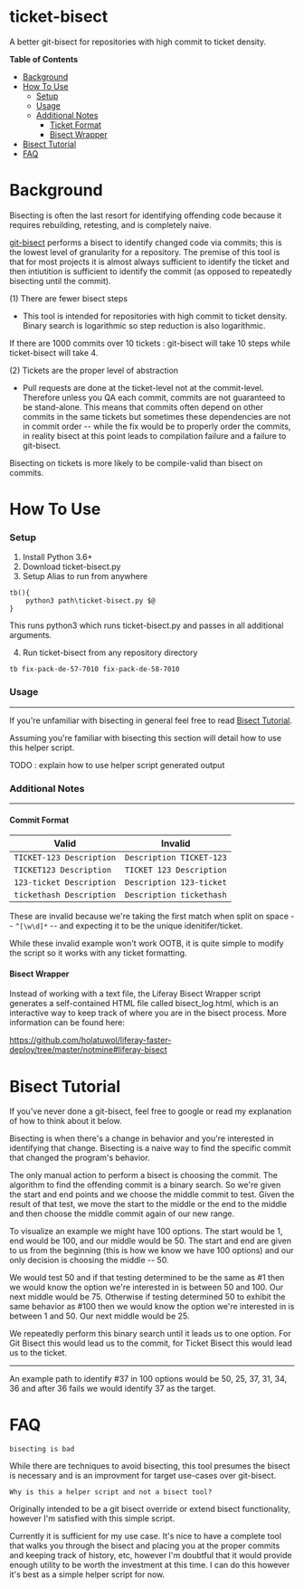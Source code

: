 # ticket-bisect

A better git-bisect for repositories with high commit to ticket density.

**Table of Contents**
- [Background](#background)
- [How To Use](#how-to-use)
	- [Setup](#setup)
	- [Usage](#usage)
	- [Additional Notes](#additional-notes)
		- [Ticket Format](#ticket-format)
		- [Bisect Wrapper](#bisect-wrapper)
- [Bisect Tutorial](#bisect-tutorial)
- [FAQ](#faq)

# Background

Bisecting is often the last resort for identifying offending code because it requires rebuilding, retesting, and is completely naive.

[git-bisect](https://git-scm.com/docs/git-bisect) performs a bisect to identify changed code via commits; this is the lowest level of granularity for a repository.  The premise of this tool is that for most projects it is almost always sufficient to identify the ticket and then intiutition is sufficient to identify the commit (as opposed to repeatedly bisecting until the commit).  

(1) There are fewer bisect steps

* This tool is intended for repositories with high commit to ticket density.  Binary search is logarithmic so step reduction is also logarithmic.

If there are 1000 commits over 10 tickets : git-bisect will take 10 steps while ticket-bisect will take 4.

(2) Tickets are the proper level of abstraction

* Pull requests are done at the ticket-level not at the commit-level.  Therefore unless you QA each commit, commits are not guaranteed to be stand-alone.  This means that commits often depend on other commits in the same tickets but sometimes these dependencies are not in commit order -- while the fix would be to properly order the commits, in reality bisect at this point leads to compilation failure and a failure to git-bisect.

Bisecting on tickets is more likely to be compile-valid than bisect on commits.

# How To Use

### Setup

1. Install Python 3.6+
2. Download ticket-bisect.py
3. Setup Alias to run from anywhere

```
tb(){
	python3 path\ticket-bisect.py $@
}
```

This runs python3 which runs ticket-bisect.py and passes in all additional arguments.

4. Run ticket-bisect from any repository directory

```
tb fix-pack-de-57-7010 fix-pack-de-58-7010
```

### Usage
---

If you're unfamiliar with bisecting in general feel free to read [Bisect Tutorial](#bisect-tutorial).

Assuming you're familiar with bisecting this section will detail how to use this helper script.



TODO : explain how to use helper script generated output

### Additional Notes
---

#### Commit Format

| Valid | Invalid |
| --- | --- |
| `TICKET-123 Description` | `Description TICKET-123` |
| `TICKET123 Description` | `TICKET 123 Description` |
| `123-ticket Description` | `Description 123-ticket` |
| `tickethash Description` | `Description tickethash` |

These are invalid because we're taking the first match when split on space -- `^[\w\d]*` -- and expecting it to be the unique idenitifer/ticket.

While these invalid example won't work OOTB, it is quite simple to modify the script so it works with any ticket formatting.

#### Bisect Wrapper

Instead of working with a text file, the Liferay Bisect Wrapper script generates a self-contained HTML file called bisect_log.html, which is an interactive way to keep track of where you are in the bisect process. More information can be found here:

https://github.com/holatuwol/liferay-faster-deploy/tree/master/notmine#liferay-bisect



# Bisect Tutorial

If you've never done a git-bisect, feel free to google or read my explanation of how to think about it below.

Bisecting is when there's a change in behavior and you're interested in identifying that change.  Bisecting is a naive way to find the specific commit that changed the program's behavior.

The only manual action to perform a bisect is choosing the commit. The algorithm to find the offending commit is a binary search.  So we're given the start and end points and we choose the middle commit to test.  Given the result of that test, we move the start to the middle or the end to the middle and then choose the middle commit again of our new range.

To visualize an example we might have 100 options.  The start would be 1, end would be 100, and our middle would be 50.  The start and end are given to us from the beginning (this is how we know we have 100 options) and our only decision is choosing the middle -- 50.

We would test 50 and if that testing determined to be the same as #1 then we would know the option we're interested in is between 50 and 100.  Our next middle would be 75.
Otherwise if testing determined 50 to exhibit the same behavior as #100 then we would know the option we're interested in is between 1 and 50.  Our next middle would be 25.

We repeatedly perform this binary search until it leads us to one option.  For Git Bisect this would lead us to the commit, for Ticket Bisect this would lead us to the ticket.

---

An example path to identify #37 in 100 options would be 50, 25, 37, 31, 34, 36 and after 36 fails we would identify 37 as the target.

# FAQ

	bisecting is bad

While there are techniques to avoid bisecting, this tool presumes the bisect is necessary and is an improvment for target use-cases over git-bisect.

	Why is this a helper script and not a bisect tool?

Originally intended to be a git bisect override or extend bisect functionality, however I'm satisfied with this simple script. 

Currently it is sufficient for my use case.  It's nice to have a complete tool that walks you through the bisect and placing you at the proper commits and keeping track of history, etc, however I'm doubtful that it would provide enough utility to be worth the investment at this time.  I can do this however it's best as a simple helper script for now.